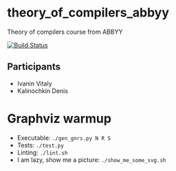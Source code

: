# theory_of_compilers_abbyy
Theory of compilers course from ABBYY

[![Build Status](https://travis-ci.org/alloky/theory_of_compilers_abbyy.svg?branch=graphviz-warmup)](https://travis-ci.org/alloky/theory_of_compilers_abbyy)

## Participants

- Ivanin Vitaly
- Kalinochkin Denis

# Graphviz warmup

- Executable: `./gen_gnrs.py N R S`
- Tests: `./test.py`
- Linting: `./lint.sh`
- I am lazy, show me a picture: `./show_me_some_svg.sh`
